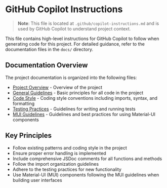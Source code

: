 # GitHub Copilot Instructions

> **Note**: This file is located at `.github/copilot-instructions.md` and is used by GitHub Copilot to understand project context.

This file contains high-level instructions for GitHub Copilot to follow when generating code for this project. For detailed guidance, refer to the documentation files in the `docs/` directory.

## Documentation Overview

The project documentation is organized into the following files:

- [Project Overview](../docs/project-overview.md) - Overview of the project
- [General Guidelines](../docs/general-guidelines.md) - Basic principles for all code in the project
- [Code Style](../docs/code-style.md) - Coding style conventions including imports, syntax, and formatting
- [Testing Practices](../docs/testing-practices.md) - Guidelines for writing and running tests
- [MUI Guidelines](../docs/mui-guidelines.md) - Guidelines and best practices for using Material-UI components

## Key Principles

- Follow existing patterns and coding style in the project
- Ensure proper error handling is implemented
- Include comprehensive JSDoc comments for all functions and methods
- Follow the import organization guidelines
- Adhere to the testing practices for new functionality
- Use Material-UI (MUI) components following the MUI guidelines when building user interfaces
